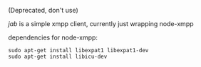 (Deprecated, don't use)

_jab_ is a simple xmpp client, currently just wrapping node-xmpp


dependencies for node-xmpp:

```
sudo apt-get install libexpat1 libexpat1-dev 
sudo apt-get install libicu-dev 
```
